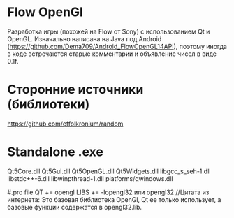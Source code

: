 # Flow OpenGl
Разработка игры (похожей на Flow от Sony) с использованием Qt и OpenGL. Изначально написана на Java под Android (https://github.com/Dema709/Android_FlowOpenGL14API), поэтому иногда в коде встречаются старые комментарии и объявление чисел в виде 0.1f.

# Сторонние источники (библиотеки)
https://github.com/effolkronium/random

# Standalone .exe
Qt5Core.dll
Qt5Gui.dll
Qt5OpenGL.dll
Qt5Widgets.dll
libgcc_s_seh-1.dll
libstdc++-6.dll
libwinpthread-1.dll
platforms/qwindows.dll

#.pro file
QT += opengl
LIBS += -lopengl32 или opengl32	//Цитата из интернета: Это базовая библиотека OpenGl, Qt ее только использует, а базовые функции содержатся в opengl32.lib.